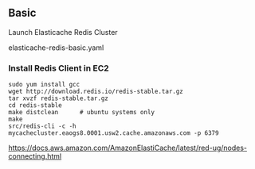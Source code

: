 
## Basic

Launch Elasticache Redis Cluster

elasticache-redis-basic.yaml

### Install Redis Client in EC2

```
sudo yum install gcc
wget http://download.redis.io/redis-stable.tar.gz
tar xvzf redis-stable.tar.gz
cd redis-stable
make distclean      # ubuntu systems only
make
src/redis-cli -c -h mycachecluster.eaogs8.0001.usw2.cache.amazonaws.com -p 6379
```

https://docs.aws.amazon.com/AmazonElastiCache/latest/red-ug/nodes-connecting.html
